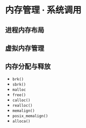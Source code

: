 # 内存管理 · 系统调用

## 进程内存布局

## 虚拟内存管理

## 内存分配与释放

* `brk()`
* `sbrk()`
* `malloc`
* `free()`
* `calloc()`
* `realloc()`
* `memalign()`
* `posix_memalign()`
* `alloca()`
